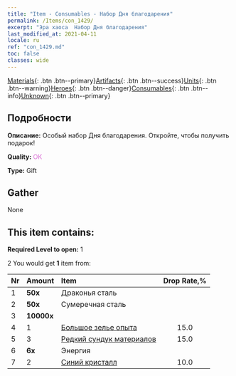 ```yaml
---
title: "Item - Consumables - Набор Дня благодарения"
permalink: /Items/con_1429/
excerpt: "Эра хаоса  Набор Дня благодарения"
last_modified_at: 2021-04-11
locale: ru
ref: "con_1429.md"
toc: false
classes: wide
---
```

 [Materials](/ru/Items/){: .btn .btn--primary}[Artifacts](/ru/Items/Artifacts/){: .btn .btn--success}[Units](/ru/Items/Units/){: .btn .btn--warning}[Heroes](/ru/Items/Heroes/){: .btn .btn--danger}[Consumables](/ru/Items/Consumables/){: .btn .btn--info}[Unknown](/ru/Items/Unknown/){: .btn .btn--primary}

## Подробности
 **Описание:** Особый набор Дня благодарения. Откройте, чтобы получить подарок!

 **Quality:** <span style="color: #DA70D6">OK</span>

 **Type:** Gift

## Gather

  None

## This item contains:

 **Required Level to open:** 1

 2 You would get **1** item  from:

  | Nr | Amount |     Item    | Drop Rate,% |
  |:---|:-------|:------------|:---------:|
  | 1 |  **50x** | Драконья сталь |  | 5.0 | 
  | 2 |  **50x** | Сумеречная сталь |  | 10.0 | 
  | 3 |  **10000x** | <i class="fas fa-coins"/> |  | 25.0 | 
  | 4 | 1 | [Большое зелье опыта](/ru/Items/con_702/) | 15.0 | 
  | 5 | 3 | [Редкий сундук материалов](/ru/Items/con_757/) | 15.0 | 
  | 6 |  **6x** | Энергия |  | 20.0 | 
  | 7 | 2 | [Синий кристалл](/ru/Items/con_716/) | 10.0 | 
